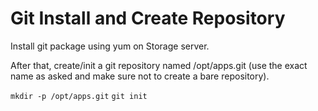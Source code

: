 # Git Install and Create Repository
Install git package using yum on Storage server.

After that, create/init a git repository named /opt/apps.git (use the exact name as asked and make sure not to create a bare repository).

`mkdir -p /opt/apps.git`
`git init`
